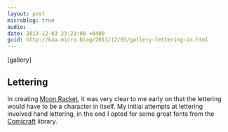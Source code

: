 ```yaml
---
layout: post
microblog: true
audio: 
date: 2013-12-03 23:23:00 +0400
guid: http://kaa.micro.blog/2013/12/03/gallery-lettering-in.html
---
```

[gallery]
<h2>Lettering</h2>

<p>In creating <a href="http://moonracket.com">Moon Racket</a>, it was very clear to me early on that the lettering would have to be a character in itself. My initial attempts at lettering involved hand lettering, in the end I opted for some great fonts from the <a href="http://comicraft.com">Comicraft</a> library.</p>
